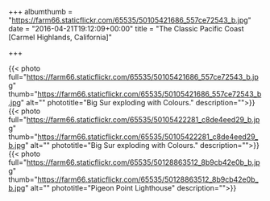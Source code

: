 +++ 
albumthumb = "https://farm66.staticflickr.com/65535/50105421686_557ce72543_b.jpg"
date = "2016-04-21T19:12:09+00:00"
title = "The Classic Pacific Coast [Carmel Highlands, California]"

+++ 

{{< photo full="https://farm66.staticflickr.com/65535/50105421686_557ce72543_b.jpg" thumb="https://farm66.staticflickr.com/65535/50105421686_557ce72543_b.jpg" alt="" phototitle="Big Sur exploding with Colours." description="">}}
{{< photo full="https://farm66.staticflickr.com/65535/50105422281_c8de4eed29_b.jpg" thumb="https://farm66.staticflickr.com/65535/50105422281_c8de4eed29_b.jpg" alt="" phototitle="Big Sur exploding with Colours." description="">}}
{{< photo full="https://farm66.staticflickr.com/65535/50128863512_8b9cb42e0b_b.jpg" thumb="https://farm66.staticflickr.com/65535/50128863512_8b9cb42e0b_b.jpg" alt="" phototitle="Pigeon Point Lighthouse" description="">}}
